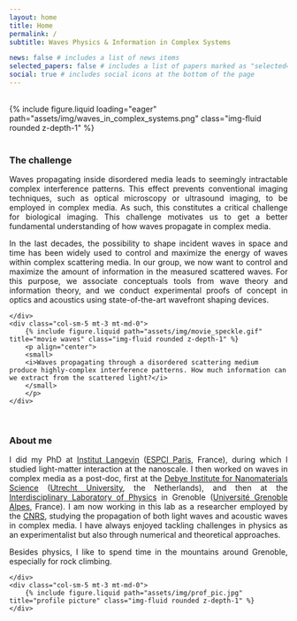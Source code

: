 ```yaml
---
layout: home
title: Home
permalink: /
subtitle: Waves Physics & Information in Complex Systems

news: false # includes a list of news items
selected_papers: false # includes a list of papers marked as "selected={true}"
social: true # includes social icons at the bottom of the page
---
```


<br>

<div class="row">
    <div class="col-sm mt-3 mt-md-0">
        {% include figure.liquid loading="eager" path="assets/img/waves_in_complex_systems.png" class="img-fluid rounded z-depth-1" %}
    </div>
</div>

<!--

<br>

<hr />

<p align="center">
<b>
We are hiring! Have a look at our <a href="/openings/">job openings</a>
</b>
</p>

<hr />

-->

<br>

<h3>The challenge</h3>

<div class="row justify-content-sm-center">
    <div class="col-sm-7 mt-3 mt-md-0">

<p align="justify"> 
Waves propagating inside disordered media leads to seemingly intractable complex interference patterns. This effect prevents conventional imaging techniques, such as optical microscopy or ultrasound imaging, to be employed in complex media. As such, this constitutes a critical challenge for biological imaging. This challenge motivates us to get a better fundamental understanding of how waves propagate in complex media.
</p>

<p align="justify"> 
In the last decades, the possibility to shape incident waves in space and time has been widely used to control and maximize the energy of waves within complex scattering media. In our group, we now want to control and maximize the amount of information in the measured scattered waves. For this purpose, we associate conceptuals tools from wave theory and information theory, and we conduct experimental proofs of concept in optics and acoustics using state-of-the-art wavefront shaping devices.
</p>

    </div>
    <div class="col-sm-5 mt-3 mt-md-0">
        {% include figure.liquid path="assets/img/movie_speckle.gif" title="movie waves" class="img-fluid rounded z-depth-1" %}
        <p align="center">
        <small>
        <i>Waves propagating through a disordered scattering medium produce highly-complex interference patterns. How much information can we extract from the scattered light?</i>
        </small>
        </p>
    </div>

</div>

<br>

<h3>About me</h3>

<div class="row justify-content-sm-center">
    <div class="col-sm-7 mt-3 mt-md-0">

<p align="justify"> 
I did my PhD at <a href="https://www.institut-langevin.espci.fr/home?lang=en">Institut Langevin</a> (<a href="https://www.espci.psl.eu/en">ESPCI Paris</a>, France), during which I studied light-matter interaction at the nanoscale. I then worked on waves in complex media as a post-doc, first at the <a href="https://www.uu.nl/en/research/debye-institute-for-nanomaterials-science">Debye Institute for Nanomaterials Science</a> (<a href="https://www.uu.nl/en">Utrecht University</a>, the Netherlands), and then at the <a href="https://liphy.univ-grenoble-alpes.fr/en">Interdisciplinary Laboratory of Physics</a> in Grenoble (<a href="https://www.univ-grenoble-alpes.fr/english/">Université Grenoble Alpes</a>, France). I am now working in this lab as a researcher employed by the <a href="https://www.cnrs.fr/en">CNRS</a>, studying the propagation of both light waves and acoustic waves in complex media. I have always enjoyed tackling challenges in physics as an experimentalist but also through numerical and theoretical approaches.
</p>

<p align="justify"> 
Besides physics, I like to spend time in the mountains around Grenoble, especially for rock climbing.
</p>

    </div>
    <div class="col-sm-5 mt-3 mt-md-0">
        {% include figure.liquid path="assets/img/prof_pic.jpg" title="profile picture" class="img-fluid rounded z-depth-1" %}
    </div>

</div>

<br>

